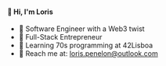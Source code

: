 #### 👋 Hi, I'm Loris

- 🔭 Software Engineer with a Web3 twist
- 👯 Full-Stack Entrepreneur
- 🌱 Learning 70s programming at 42Lisboa
- 💬 Reach me at: loris.penelon@outlook.com
